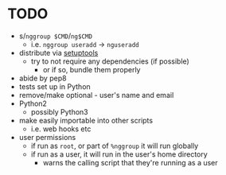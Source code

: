# TODO

- s/`nggroup $CMD`/`ng$CMD`
	- i.e. `nggroup useradd` -> `nguseradd`
- distribute via [setuptools](https://python-packaging-user-guide.readthedocs.org/en/latest/distributing.html#configuring-your-project)
	- try to not require any dependencies (if possible)
		- or if so, bundle them properly
- abide by pep8
- tests set up in Python
- remove/make optional - user's name and email
- Python2
	- possibly Python3
- make easily importable into other scripts
	- i.e. web hooks etc
- user permissions
	- if run as `root`, or part of `%nggroup` it will run globally
	- if run as a user, it will run in the user's home directory
		- warns the calling script that they're running as a user
